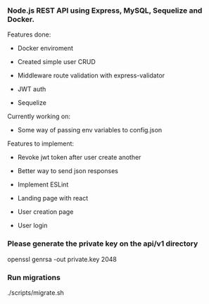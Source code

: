 ### Node.js REST API using Express, MySQL, Sequelize and Docker.

Features done:

- Docker enviroment

- Created simple user CRUD

- Middleware route validation with express-validator

- JWT auth

- Sequelize 

Currently working on:

- Some way of passing env variables to config.json 

Features to implement:

- Revoke jwt token after user create another

- Better way to send json responses

- Implement ESLint

- Landing page with react

- User creation page

- User login


### Please generate the private key on the api/v1 directory

openssl genrsa -out private.key 2048


### Run migrations

./scripts/migrate.sh